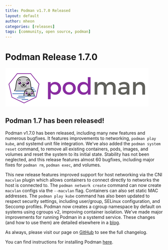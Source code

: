 ```yaml
---
title: Podman v1.7.0 Released
layout: default
author: mheon
categories: [releases]
tags: [community, open source, podman]
---
```


# Podman Release 1.7.0

![podman logo](../static/vectors/raw/podman.svg)

## Podman 1.7 has been released!

Podman v1.7.0 has been released, including many new features and numerous bugfixes. It features improvements to networking, `podman play kube`, and systemd unit file integration. We’ve also added the `podman system reset` command, to remove all existing containers, pods, images, and volumes and reset the system to its initial state. Stability has not been neglected, and this release features almost 60 bugfixes, including major fixes for `podman rm`, `podman exec`, and volumes.

<!--readmore-->

This new release features improved support for host networking via the CNI `macvlan` plugin which allows containers to connect directly to networks the host is connected to. The `podman network create` command can now create `macvlan` configs via the `--macvlan` flag. Containers can also set static MAC addresses. The `podman play kube` command has also been updated to respect security settings, including user/group, SELinux configuration, and Seccomp profiles. Podman now creates a cgroup namespace by default on systems using cgroups v2, improving container isolation. We’ve made major improvements for running Podman in a systemd service. These changes (and how to use them) are detailed elsewhere in a [blog](https://www.redhat.com/sysadmin/podman-shareable-systemd-services).

As always, please visit our page on [GitHub](https://github.com/containers/podman/blob/main/RELEASE_NOTES.md) to see the full changelog.

You can find instructions for installing Podman [here](https://github.com/containers/podman/blob/main/install.md).

